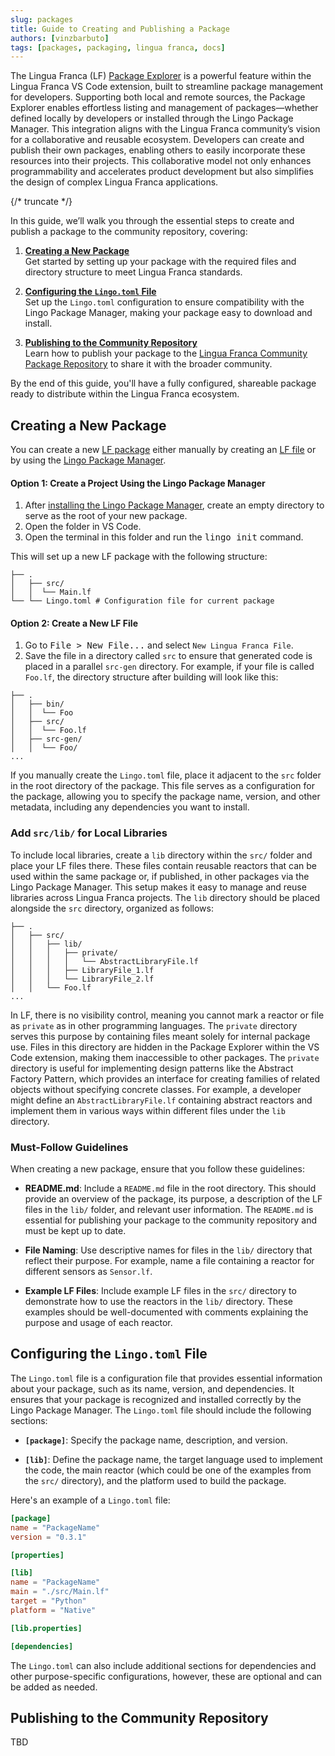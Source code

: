 ```yaml
---
slug: packages
title: Guide to Creating and Publishing a Package
authors: [vinzbarbuto]
tags: [packages, packaging, lingua franca, docs]
---
```


The Lingua Franca (LF) [Package Explorer](/docs/tools/code-extension#package-explorer) is a powerful feature within the Lingua Franca VS Code extension, built to streamline package management for developers. Supporting both local and remote sources, the Package Explorer enables effortless listing and management of packages—whether defined locally by developers or installed through the Lingo Package Manager. This integration aligns with the Lingua Franca community’s vision for a collaborative and reusable ecosystem. Developers can create and publish their own packages, enabling others to easily incorporate these resources into their projects. This collaborative model not only enhances programmability and accelerates product development but also simplifies the design of complex Lingua Franca applications.

{/* truncate */}

In this guide, we’ll walk you through the essential steps to create and publish a package to the community repository, covering:

1. [**Creating a New Package**](#creating-a-package)  
   Get started by setting up your package with the required files and directory structure to meet Lingua Franca standards.

2. [**Configuring the `Lingo.toml` File**](#configuring-the-lingotoml-file)  
   Set up the `Lingo.toml` configuration to ensure compatibility with the Lingo Package Manager, making your package easy to download and install.

3. [**Publishing to the Community Repository**](#publishing-to-the-community-repository)  
   Learn how to publish your package to the [Lingua Franca Community Package Repository](https://github.com/lf-pkgs) to share it with the broader community.

By the end of this guide, you'll have a fully configured, shareable package ready to distribute within the Lingua Franca ecosystem.

## Creating a New Package
You can create a new [LF package](/docs/glossary/#package) either manually by creating an [LF file](/docs/glossary/#lf-file) or by using the [Lingo Package Manager](https://github.com/lf-lang/lingo).

#### Option 1: Create a Project Using the Lingo Package Manager
1. After [installing the Lingo Package Manager](https://www.lf-lang.org/docs/installation#lingo), create an empty directory to serve as the root of your new package.
2. Open the folder in VS Code.
3. Open the terminal in this folder and run the <kbd>lingo init</kbd> command. 

This will set up a new LF package with the following structure:

```
├── .
│   ├── src/
│   │  └── Main.lf
└── └── Lingo.toml # Configuration file for current package
```

#### Option 2: Create a New LF File
1. Go to <kbd>File > New File...</kbd> and select `New Lingua Franca File`.
2. Save the file in a directory called `src` to ensure that generated code is placed in a parallel `src-gen` directory. For example, if your file is called `Foo.lf`, the directory structure after building will look like this:

```
├── .
│   ├── bin/
│   │  └── Foo
│   ├── src/
│   │  └── Foo.lf
│   ├── src-gen/
│   │  └── Foo/
...
```

If you manually create the `Lingo.toml` file, place it adjacent to the `src` folder in the root directory of the package. This file serves as a configuration for the package, allowing you to specify the package name, version, and other metadata, including any dependencies you want to install.

### Add `src/lib/` for Local Libraries

To include local libraries, create a `lib` directory within the `src/` folder and place your LF files there. These files contain reusable reactors that can be used within the same package or, if published, in other packages via the Lingo Package Manager. This setup makes it easy to manage and reuse libraries across Lingua Franca projects. The `lib` directory should be placed alongside the `src` directory, organized as follows:

```
├── .
│   ├── src/
│   │   ├── lib/
│   │   │   ├── private/
│   │   │   │   └── AbstractLibraryFile.lf
│   │   │   ├── LibraryFile_1.lf
│   │   │   └── LibraryFile_2.lf
│   │   └── Foo.lf
...
```

In LF, there is no visibility control, meaning you cannot mark a reactor or file as `private` as in other programming languages. The `private` directory serves this purpose by containing files meant solely for internal package use. Files in this directory are hidden in the Package Explorer within the VS Code extension, making them inaccessible to other packages. The `private` directory is useful for implementing design patterns like the Abstract Factory Pattern, which provides an interface for creating families of related objects without specifying concrete classes. For example, a developer might define an `AbstractLibraryFile.lf` containing abstract reactors and implement them in various ways within different files under the `lib` directory.

### Must-Follow Guidelines

When creating a new package, ensure that you follow these guidelines:

- **README.md**: Include a `README.md` file in the root directory. This should provide an overview of the package, its purpose, a description of the LF files in the `lib/` folder, and relevant user information. The `README.md` is essential for publishing your package to the community repository and must be kept up to date.

- **File Naming**: Use descriptive names for files in the `lib/` directory that reflect their purpose. For example, name a file containing a reactor for different sensors as `Sensor.lf`.

- **Example LF Files**: Include example LF files in the `src/` directory to demonstrate how to use the reactors in the `lib/` directory. These examples should be well-documented with comments explaining the purpose and usage of each reactor.

## Configuring the `Lingo.toml` File

The `Lingo.toml` file is a configuration file that provides essential information about your package, such as its name, version, and dependencies. It ensures that your package is recognized and installed correctly by the Lingo Package Manager. The `Lingo.toml` file should include the following sections:

- **`[package]`**: Specify the package name, description, and version.

- **`[lib]`**: Define the package name, the target language used to implement the code, the main reactor (which could be one of the examples from the `src/` directory), and the platform used to build the package.

Here's an example of a `Lingo.toml` file:

```toml
[package]
name = "PackageName"
version = "0.3.1"

[properties]

[lib]
name = "PackageName"
main = "./src/Main.lf"
target = "Python"
platform = "Native"

[lib.properties]

[dependencies]
```

The `Lingo.toml` can also include additional sections for dependencies and other purpose-specific configurations, however, these are optional and can be added as needed.

## Publishing to the Community Repository

TBD
